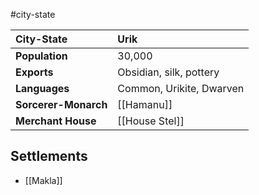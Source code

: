 #city-state 

| City-State | Urik |
|:-|:-|
| **Population** | 30,000 |
| **Exports** | Obsidian, silk, pottery |
| **Languages** | Common, Urikite, Dwarven |
| **Sorcerer-Monarch** | [[Hamanu]] |
| **Merchant House** | [[House Stel]] |

## Settlements
- [[Makla]]